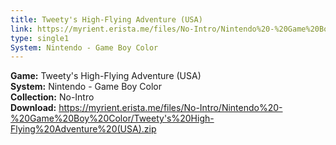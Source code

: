 ```yaml
---
title: Tweety's High-Flying Adventure (USA)
link: https://myrient.erista.me/files/No-Intro/Nintendo%20-%20Game%20Boy%20Color/Tweety's%20High-Flying%20Adventure%20(USA).zip
type: single1
System: Nintendo - Game Boy Color
---
```

<b>Game:</b> Tweety's High-Flying Adventure (USA)<br>
<b>System:</b> Nintendo - Game Boy Color<br>
<b>Collection:</b> No-Intro<br>
<b>Download:</b> https://myrient.erista.me/files/No-Intro/Nintendo%20-%20Game%20Boy%20Color/Tweety's%20High-Flying%20Adventure%20(USA).zip